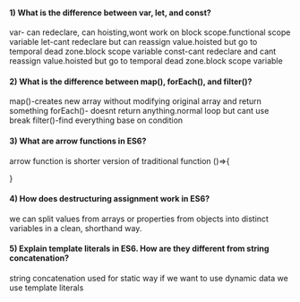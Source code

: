 #### 1) What is the difference between var, let, and const?

var- can redeclare, can hoisting,wont work on block scope.functional scope variable
let-cant redeclare but can reassign value.hoisted but go to temporal dead zone.block scope variable
const-cant redeclare and cant reassign value.hoisted but go to temporal dead zone.block scope variable

#### 2) What is the difference between map(), forEach(), and filter()?

map()-creates new array without modifying original array and return something
forEach()- doesnt return anything.normal loop but cant use break
filter()-find everything base on condition

#### 3) What are arrow functions in ES6?

arrow function is shorter version of traditional function
()=>{

}

#### 4) How does destructuring assignment work in ES6?

we can split values from arrays or properties from objects into distinct variables in a clean, shorthand way.

#### 5) Explain template literals in ES6. How are they different from string concatenation?

string concatenation used for static way
if we want to use dynamic data we use template literals
